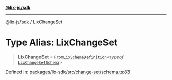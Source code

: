 [**@lix-js/sdk**](../README.md)

***

[@lix-js/sdk](../README.md) / LixChangeSet

# Type Alias: LixChangeSet

> **LixChangeSet** = [`FromLixSchemaDefinition`](FromLixSchemaDefinition.md)\<*typeof* [`LixChangeSetSchema`](../variables/LixChangeSetSchema.md)\>

Defined in: [packages/lix-sdk/src/change-set/schema.ts:83](https://github.com/opral/monorepo/blob/0501d8fe7eed9db1f8058e8d1d58b1d613ceaf43/packages/lix-sdk/src/change-set/schema.ts#L83)
